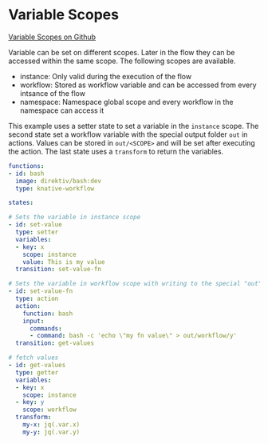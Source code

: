 # Variable Scopes 
 [Variable Scopes on Github](https://github.com/direktiv/direktiv-examples/tree/main/variables)

Variable can be set on different scopes. Later in the flow they can be accessed within the same scope. The following scopes are available.

- instance: Only valid during the execution of the flow
- workflow: Stored as workflow variable and can be accessed from every intsance of the flow
- namespace: Namespace global scope and every workflow in the namespace can access it

This example uses a setter state to set a variable in the `instance` scope. The second state set a workflow variable with the special output folder `out` in actions. Values can be stored in `out/<SCOPE>` and will be set after executing the action. The last state uses a `transform` to return the variables.


```yaml title="Set Variables"
functions:
- id: bash
  image: direktiv/bash:dev
  type: knative-workflow

states:

# Sets the variable in instance scope
- id: set-value
  type: setter
  variables:
  - key: x
    scope: instance
    value: This is my value
  transition: set-value-fn

# Sets the variable in workflow scope with writing to the special "out" folder
- id: set-value-fn
  type: action
  action:
    function: bash
    input: 
      commands:
      - command: bash -c 'echo \"my fn value\" > out/workflow/y'
  transition: get-values

# fetch values
- id: get-values
  type: getter
  variables:
  - key: x
    scope: instance
  - key: y
    scope: workflow
  transform:
    my-x: jq(.var.x)
    my-y: jq(.var.y)


```
